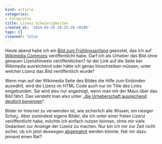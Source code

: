 ```yaml
---
kind: article
categories:
- Fotografie
title: Lizenz Schwierigkeiten
created_at: '2014-03-20 20:25:28 +0100'
tags: []
cleaned?: false
---
```


Heute abend habe ich ein [Bild zum
Frühlingsanfang](http://plasisent.org/fruehlingsanfang/ "Frühlingsanfang")
gepostet, das ich auf [Wikimedia
Commons](https://commons.wikimedia.org/wiki/File:Zoom_effect_on_tree.jpg "»Frühlingsanfang« auf Wikimedia Commons")
veröffentlicht habe. Darf ich als Urheber das Bild ohne genauen
Lizenzhinweis ver­öffentlichen? Ist der Link auf die Seite bei Wikimedia
ausreichend oder hätte ich genau hinschreiben müssen, unter welcher
Lizenz das Bild veröffentlich wurde?

Wenn man auf der Wikimedia Seite des Bildes die Hilfe zum Ein­binden
auswählt, wird die Lizenz im HTML Code auch nur im Title des Links
eingebunden. Sie wird also nur angezeigt, wenn man mit der Maus über das
Bild fährt. Das versteht man also unter „[die Urheberschaft ausreichend
deutlich
benennen](https://creativecommons.org/licenses/by-sa/3.0/de/ "CC BY-SA 3.0 DE")“.

Bilder im Internet zu verwenden ist, wie sicherlich alle Wissen, ein
riesiger Schei¿. Aber zumindest eigene Bilder, die ich unter einer
freien Lizenz veröffentlicht habe, möchte ich einfach nutzen können,
ohne mir viele Gedanken zur Anzeige der Lizenz zu machen. Nur bin ich
mir zur Zeit nicht sicher, ob ich jetzt des­wegen
[abgemahnt](http://bestatterweblog.de/die-abmahnfalle/ "Die Abmahnfalle | Bestatterweblog")
werden könnte. Hat mir dazu jemand einen Rat?
